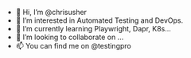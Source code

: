 - 👋 Hi, I’m @chrisusher
- 👀 I’m interested in Automated Testing and DevOps.
- 🌱 I’m currently learning Playwright, Dapr, K8s...
- 💞️ I’m looking to collaborate on ...
- 📫 You can find me on @testingpro

<!---
chrisusher/chrisusher is a ✨ special ✨ repository because its `README.md` (this file) appears on your GitHub profile.
You can click the Preview link to take a look at your changes.
--->
